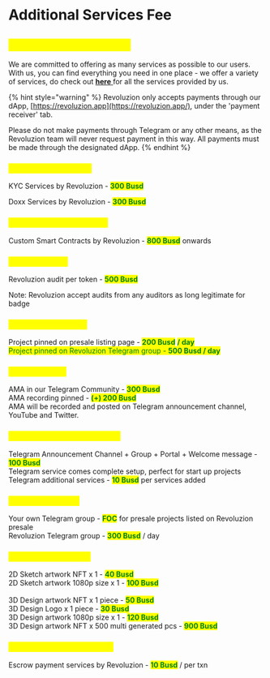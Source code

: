 # Additional Services Fee

## <mark style="color:yellow;">Additional Services Fee</mark>

We are committed to offering as many services as possible to our users. With us, you can find everything you need in one place - we offer a variety of services, do check out [**here** ](broken-reference/)for all the services provided by us.

{% hint style="warning" %}
Revoluzion only accepts payments through our dApp, [https://revoluzion.app](https://revoluzion.app/), under the 'payment receiver' tab.

Please do not make payments through Telegram or any other means, as the Revoluzion team will never request payment in this way. All payments must be made through the designated dApp.
{% endhint %}

### <mark style="color:yellow;">KYC / Doxx Services</mark>

KYC Services by Revoluzion - <mark style="color:green;">**300 Busd**</mark>

Doxx Services by Revoluzion - <mark style="color:green;">**300 Busd**</mark>

### <mark style="color:yellow;">Smart Contract Services</mark>

Custom Smart Contracts by Revoluzion - <mark style="color:green;">**800 Busd**</mark> onwards

### <mark style="color:yellow;">Audit Services</mark>

Revoluzion audit per token - <mark style="color:green;">**500 Busd**</mark>

Note: Revoluzion accept audits from any auditors as long legitimate for badge

### <mark style="color:yellow;">Pinned Project Pool</mark>

Project pinned on presale listing page - <mark style="color:green;">**200 Busd**</mark> <mark style="color:yellow;"><mark style="color:green;">**/ day**<mark style="color:green;"></mark>\
Project pinned on Revoluzion Telegram group - <mark style="color:yellow;"><mark style="color:green;">**500 Busd / day**<mark style="color:green;"></mark>

### <mark style="color:yellow;">AMA Services</mark>

AMA in our Telegram Community - <mark style="color:green;">**300 Busd**</mark>\
AMA recording pinned - <mark style="color:green;">**(+) 200 Busd**</mark>\
AMA will be recorded and posted on Telegram announcement channel, YouTube and Twitter.

### <mark style="color:yellow;">Telegram Creation Services</mark>

Telegram Announcement Channel + Group + Portal + Welcome message - <mark style="color:green;">**100 Busd**</mark>\
Telegram service comes complete setup, perfect for start up projects\
Telegram additional services - <mark style="color:green;">**10 Busd**</mark> per services added

### <mark style="color:yellow;">**Telegram Buy Bot**</mark>

Your own Telegram group - <mark style="color:green;">**FOC**</mark> for presale projects listed on Revoluzion presale\
Revoluzion Telegram group - <mark style="color:green;">**300 Busd**</mark> / day

### <mark style="color:yellow;">NFT Artwork Design</mark>

2D Sketch artwork NFT x 1 - <mark style="color:green;">**40 Busd**</mark>\
2D Sketch artwork 1080p size x 1 - <mark style="color:green;">**100 Busd**</mark>\
\
3D Design artwork NFT x 1 piece - <mark style="color:green;">**50 Busd**</mark>\
3D Design Logo x 1 piece - <mark style="color:green;">**30 Busd**</mark>\
3D Design artwork 1080p size x 1 - <mark style="color:green;">**120 Busd**</mark>\
3D Design artwork NFT x 500 multi generated pcs - <mark style="color:green;">**900 Busd**</mark>

### <mark style="color:yellow;">Escrow Payment Services</mark>

Escrow payment services by Revoluzion - <mark style="color:green;">**10 Busd**</mark> / per txn

